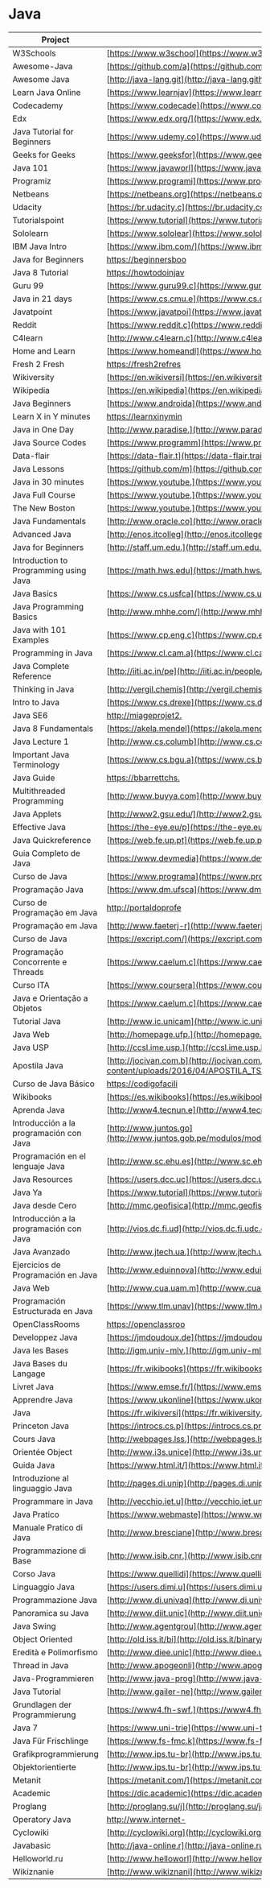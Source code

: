 # Java

| Project                                 | URL                                                                                                                           | Language |
|-----------------------------------------|--------------------------------------------------------------------------------------------------------------------------------------|----------|
| W3Schools                               | [https://www.w3school](https://www.w3schools.com/java/default.asp)                                                                   | EN       |
| Awesome-Java                            | [https://github.com/a](https://github.com/akullpp/awesome-java)                                                                      | EN       |
| Awesome Java                            | [http://java-lang.git](http://java-lang.github.io/awesome-java/)                                                                     | EN       |
| Learn Java Online                       | [https://www.learnjav](https://www.learnjavaonline.org/)                                                                             | EN       |
| Codecademy                              | [https://www.codecade](https://www.codecademy.com/learn/learn-java)                                                                  | EN       |
| Edx                                     | [https://www.edx.org/](https://www.edx.org/course/learn-to-program-in-java-1)                                                        | EN       |
| Java Tutorial for Beginners             | [https://www.udemy.co](https://www.udemy.com/java-tutorial/)                                                                         | EN       |
| Geeks for Geeks                         | [https://www.geeksfor](https://www.geeksforgeeks.org/java-how-to-start-learning-java/)                                               | EN       |
| Java 101                                | [https://www.javaworl](https://www.javaworld.com/article/2076075/learn-java/core-java-learn-java-from-the-ground-up.html)            | EN       |
| Programiz                               | [https://www.programi](https://www.programiz.com/java-programming)                                                                   | EN       |
| Netbeans                                | [https://netbeans.org](https://netbeans.org/kb/articles/learn-java.html)                                                             | EN       |
| Udacity                                 | [https://br.udacity.c](https://br.udacity.com/course/java-programming-basics--ud282)                                                 | PT       |
| Tutorialspoint                          | [https://www.tutorial](https://www.tutorialspoint.com/java/)                                                                         | EN       |
| Sololearn                               | [https://www.sololear](https://www.sololearn.com/Course/Java/)                                                                       | EN       |
| IBM Java Intro                          | [https://www.ibm.com/](https://www.ibm.com/developerworks/java/tutorials/j-introtojava1/index.html)                                  | EN       |
| Java for Beginners                      | [https://beginnersboo](https://beginnersbook.com/java-tutorial-for-beginners-with-examples/)                                         | EN       |
| Java 8 Tutorial                         | [https://howtodoinjav](https://howtodoinjava.com/java-8-tutorial/)                                                                   | EN       |
| Guru 99                                 | [https://www.guru99.c](https://www.guru99.com/java-tutorial.html)                                                                    | EN       |
| Java in 21 days                         | [https://www.cs.cmu.e](https://www.cs.cmu.edu/afs/cs.cmu.edu/user/gchen/www/download/java/LearnJava.pdf)                             | EN       |
| Javatpoint                              | [https://www.javatpoi](https://www.javatpoint.com/java-tutorial)                                                                     | EN       |
| Reddit                                  | [https://www.reddit.c](https://www.reddit.com/r/learnjava/)                                                                          | EN       |
| C4learn                                 | [http://www.c4learn.c](http://www.c4learn.com/javaprogramming/)                                                                      | EN       |
| Home and Learn                          | [https://www.homeandl](https://www.homeandlearn.co.uk/java/java.html)                                                                | EN       |
| Fresh 2 Fresh                           | [https://fresh2refres](https://fresh2refresh.com/java-tutorial/)                                                                     | EN       |
| Wikiversity                             | [https://en.wikiversi](https://en.wikiversity.org/wiki/Learning_Java)                                                                | EN       |
| Wikipedia                               | [https://en.wikipedia](https://en.wikipedia.org/wiki/Java_(programming_language))                                                    | EN       |
| Java Beginners                          | [https://www.androida](https://www.androidauthority.com/java-tutorial-beginners-2-582147/)                                           | EN       |
| Learn X in Y minutes                    | [https://learnxinymin](https://learnxinyminutes.com/docs/java/)                                                                      | EN       |
| Java in One Day                         | [http://www.paradise.](http://www.paradise.caltech.edu/cook/Workshop/Java/Overview.html)                                             | EN       |
| Java Source Codes                       | [https://www.programm](https://www.programmingsimplified.com/java-source-codes)                                                      | EN       |
| Data-flair                              | [https://data-flair.t](https://data-flair.training/blogs/java-tutorial/)                                                             | EN       |
| Java Lessons                            | [https://github.com/m](https://github.com/mafudge/LearnJava)                                                                         | EN       |
| Java in 30 minutes                      | [https://www.youtube.](https://www.youtube.com/watch?v=WPvGqX-TXP0)                                                                  | EN       |
| Java Full Course                        | [https://www.youtube.](https://www.youtube.com/watch?v=grEKMHGYyns)                                                                  | EN       |
| The New Boston                          | [https://www.youtube.](https://www.youtube.com/watch?v=Hl-zzrqQoSE&list=PLFE2CE09D83EE3E28)                                          | EN       |
| Java Fundamentals                       | [http://www.oracle.co](http://www.oracle.com/events/global/en/java-outreach/resources/java-a-beginners-guide-1720064.pdf)            | EN       |
| Advanced Java                           | [http://enos.itcolleg](http://enos.itcollege.ee/~jpoial/allalaadimised/reading/Advanced-java.pdf)                                    | EN       |
| Java for Beginners                      | [http://staff.um.edu.](http://staff.um.edu.mt/__data/assets/pdf_file/0010/57169/jn.pdf)                                              | EN       |
| Introduction to Programming using Java  | [https://math.hws.edu](https://math.hws.edu/eck/cs124/downloads/javanotes6-linked.pdf)                                               | EN       |
| Java Basics                             | [https://www.cs.usfca](https://www.cs.usfca.edu/~parrt/doc/java/JavaBasics-notes.pdf)                                                | EN       |
| Java Programming Basics                 | [http://www.mhhe.com/](http://www.mhhe.com/engcs/compsci/wu2/information/olc/pdf/powerpoint/ppt_ch2.pdf)                             | EN       |
| Java with 101 Examples                  | [https://www.cp.eng.c](https://www.cp.eng.chula.ac.th/books/wp-content/uploads/sites/5/2018/01/java101.pdf)                          | EN       |
| Programming in Java                     | [https://www.cl.cam.a](https://www.cl.cam.ac.uk/teaching/2006/ProgJava/java.pdf)                                                     | EN       |
| Java Complete Reference                 | [http://iiti.ac.in/pe](http://iiti.ac.in/people/~tanimad/JavaTheCompleteReference.pdf)                                               | EN       |
| Thinking in Java                        | [http://vergil.chemis](http://vergil.chemistry.gatech.edu/resources/programming/pdf/TIJ2.pdf)                                        | EN       |
| Intro to Java                           | [https://www.cs.drexe](https://www.cs.drexel.edu/~spiros/teaching/java.pdf)                                                          | EN       |
| Java SE6                                | [http://miageprojet2.](http://miageprojet2.unice.fr/@api/deki/files/1384/=D61748GC11_EP.pdf)                                         | EN       |
| Java 8 Fundamentals                     | [https://akela.mendel](https://akela.mendelu.cz/~xkedrout/Beginning%20Java%208%20Fundamentals.pdf)                                   | EN       |
| Java Lecture 1                          | [http://www.cs.columb](http://www.cs.columbia.edu/~boyaci/courses/w3101_spring_09/Java_Lecture_1.pdf)                                | EN       |
| Important Java Terminology              | [https://www.cs.bgu.a](https://www.cs.bgu.ac.il/~ipc151/wiki.files/Class_Java_2.pdf)                                                 | EN       |
| Java Guide                              | [https://bbarrettchs.](https://bbarrettchs.weebly.com/uploads/3/7/7/8/37782575/lvp_java_text.pdf)                                    | EN       |
| Multithreaded Programming               | [http://www.buyya.com](http://www.buyya.com/java/Chapter14.pdf)                                                                      | EN       |
| Java Applets                            | [http://www2.gsu.edu/](http://www2.gsu.edu/~matpxp/SwIG/talks/java_applets.pdf)                                                      | EN       |
| Effective Java                          | [https://the-eye.eu/p](https://the-eye.eu/public/Books/IT%20Various/Effective%20Java%2C%202nd%20Edition.pdf)                         | EN       |
| Java Quickreference                     | [https://web.fe.up.pt](https://web.fe.up.pt/~aaguiar/teaching/pc/Java-QuickReferenceGuide.pdf)                                       | EN       |
| Guia Completo de Java                   | [https://www.devmedia](https://www.devmedia.com.br/guia/linguagem-java/38169)                                                        | PT       |
| Curso de Java                           | [https://www.programa](https://www.programacaoprogressiva.net/2012/08/curso-de-java.html)                                            | PT       |
| Programação Java                        | [https://www.dm.ufsca](https://www.dm.ufscar.br/profs/waldeck/curso/java/)                                                           | PT       |
| Curso de Programação em Java            | [http://portaldoprofe](http://portaldoprofessor.mec.gov.br/storage/materiais/0000014210.pdf)                                         | PT       |
| Programação em Java                     | [http://www.faeterj-r](http://www.faeterj-rio.edu.br/downloads/bbv/0031.pdf)                                                         | PT       |
| Curso de Java                           | [https://excript.com/](https://excript.com/curso-de-java.html)                                                                       | PT       |
| Programação Concorrente e Threads       | [https://www.caelum.c](https://www.caelum.com.br/apostila-java-orientacao-objetos/apendice-programacao-concorrente-e-threads/)       | PT       |
| Curso ITA                               | [https://www.coursera](https://www.coursera.org/learn/orientacao-a-objetos-com-java)                                                 | PT       |
| Java e Orientação a Objetos             | [https://www.caelum.c](https://www.caelum.com.br/download/caelum-java-objetos-fj11.pdf)                                              | PT       |
| Tutorial Java                           | [http://www.ic.unicam](http://www.ic.unicamp.br/~cmrubira/JAVATUT14PDF.pdf)                                                          | PT       |
| Java Web                                | [http://homepage.ufp.](http://homepage.ufp.pt/lmbg/textos/java_intro.pdf)                                                            | PT       |
| Java USP                                | [http://ccsl.ime.usp.](http://ccsl.ime.usp.br/files/books/intro-java-cc.pdf)                                                         | PT       |
| Apostila Java                           | [http://jocivan.com.b](http://jocivan.com.br/portal/wp-content/uploads/2016/04/APOSTILA_TS_DESENVOLVIMENTO_DE_SISTEMAS_Java.pdf)     | PT       |
| Curso de Java Básico                    | [https://codigofacili](https://codigofacilito.com/cursos/JAVA)                                                                       | ES       |
| Wikibooks                               | [https://es.wikibooks](https://es.wikibooks.org/wiki/Programaci%C3%B3n_en_Java)                                                      | ES       |
| Aprenda Java                            | [http://www4.tecnun.e](http://www4.tecnun.es/asignaturas/Informat1/AyudaInf/aprendainf/Java/Java2.pdf)                               | ES       |
| Introducción a la programación con Java | [http://www.juntos.go](http://www.juntos.gob.pe/modulos/mod_legal/archivos/1NTR0DUCC10N%20%204%20L4%209R06R4M4C10N%20C0N%20J4V4.pdf) | ES       |
| Programación en el lenguaje Java        | [http://www.sc.ehu.es](http://www.sc.ehu.es/sbweb/fisica/cursoJava/Intro.htm)                                                        | ES       |
| Java Resources                          | [https://users.dcc.uc](https://users.dcc.uchile.cl/~lmateu/Java/)                                                                    | ES       |
| Java Ya                                 | [https://www.tutorial](https://www.tutorialesprogramacionya.com/javaya/ing)                                                          | ES       |
| Java desde Cero                         | [http://mmc.geofisica](http://mmc.geofisica.unam.mx/cursos/mcst-2007-II/Java/Java%20desde%20Cero.pdf)                                | ES       |
| Introducción a la programación con Java | [http://vios.dc.fi.ud](http://vios.dc.fi.udc.es/tp/ficheiros/java08.pdf)                                                             | ES       |
| Java Avanzado                           | [http://www.jtech.ua.](http://www.jtech.ua.es/j2ee/publico/lja-2012-13/wholesite.pdf)                                                | ES       |
| Ejercicios de Programación en Java      | [http://www.eduinnova](http://www.eduinnova.es/monografias2011/ene2011/java.pdf)                                                     | ES       |
| Java Web                                | [http://www.cua.uam.m](http://www.cua.uam.mx/pdfs/revistas_electronicas/libros-electronicos/2017/java/Java.pdf)                      | ES       |
| Programación Estructurada en Java       | [https://www.tlm.unav](https://www.tlm.unavarra.es/pluginfile.php/25152/mod_resource/content/0/apuntes_java.pdf)                     | ES       |
| OpenClassRooms                          | [https://openclassroo](https://openclassrooms.com/fr/courses/26832-apprenez-a-programmer-en-java)                                    | FR       |
| Developpez Java                         | [https://jmdoudoux.de](https://jmdoudoux.developpez.com/cours/developpons/java/)                                                     | FR       |
| Java les Bases                          | [http://igm.univ-mlv.](http://igm.univ-mlv.fr/~duris/JAVA/IR1/JavaLesBases.pdf)                                                      | FR       |
| Java Bases du Langage                   | [https://fr.wikibooks](https://fr.wikibooks.org/wiki/Programmation_Java/Bases_du_langage)                                            | FR       |
| Livret Java                             | [https://www.emse.fr/](https://www.emse.fr/~picard/cours/1A/java/livretJava.pdf)                                                     | FR       |
| Apprendre Java                          | [https://www.ukonline](https://www.ukonline.be/cours/java/apprendre-java)                                                            | FR       |
| Java                                    | [https://fr.wikiversi](https://fr.wikiversity.org/wiki/Java)                                                                         | FR       |
| Princeton Java                          | [https://introcs.cs.p](https://introcs.cs.princeton.edu/java/home/)                                                                  | EN       |
| Cours Java                              | [http://webpages.lss.](http://webpages.lss.supelec.fr/perso/hugues.mounier/Teaching/Java_files/JCours/polyBasesJavaHM.pdf)           | FR       |
| Orientée Object                         | [http://www.i3s.unice](http://www.i3s.unice.fr/~provilla/poo/resources/pdf/cours_01.pdf)                                             | FR       |
| Guida Java                              | [https://www.html.it/](https://www.html.it/guide/guida-java/)                                                                        | IT       |
| Introduzione al linguaggio Java         | [http://pages.di.unip](http://pages.di.unipi.it/milazzo/teaching/AA1314-ProgJava/slides/2-Intro-Java.pdf)                            | IT       |
| Programmare in Java                     | [http://vecchio.iet.u](http://vecchio.iet.unipi.it/programmazione-avanzata/files/2015/10/VolumeI.pdf)                                | IT       |
| Java Pratico                            | [https://www.webmaste](https://www.webmasterpoint.org/programmazione/java/java-pratico/)                                             | IT       |
| Manuale Pratico di Java                 | [http://www.bresciane](http://www.brescianet.com/appunti/riservata/ManualePraticoJava.pdf)                                           | IT       |
| Programmazione di Base                  | [http://www.isib.cnr.](http://www.isib.cnr.it/Paolo.Bison/didattica/corsojava/javabookA.pdf)                                         | IT       |
| Corso Java                              | [https://www.quellidi](https://www.quellidiinformatica.org/upload/49/0/CorsoJava.pdf)                                                | IT       |
| Linguaggio Java                         | [https://users.dimi.u](https://users.dimi.uniud.it/~demis.ballis/java-slides.pdf)                                                    | IT       |
| Programmazione Java                     | [http://www.di.univaq](http://www.di.univaq.it/romina.eramo/tlp/docs/13-Java.pdf)                                                    | IT       |
| Panoramica su Java                      | [http://www.diit.unic](http://www.diit.unict.it/users/alongheu/lingtlc/aa1011/lezione03_introjava.pdf)                               | IT       |
| Java Swing                              | [http://www.agentgrou](http://www.agentgroup.unimore.it/Zambonelli/didattica/reti/Java/JavaSwing.pdf)                                | IT       |
| Object Oriented                         | [http://old.iss.it/bi](http://old.iss.it/binary/fisr/cont/manualejava.1182947207.pdf)                                                | IT       |
| Eredità e Polimorfismo                  | [http://www.diee.unic](http://www.diee.unica.it/~armano/LPO1/pdf/lezione040428.pdf)                                                  | IT       |
| Thread in Java                          | [http://www.apogeonli](http://www.apogeonline.com/2006/libri/88-503-2397-2/ebook/pdf/2397_Cap18.pdf)                                 | IT       |
| Java-Programmieren                      | [http://www.java-prog](http://www.java-programmieren.com/)                                                                           | DE       |
| Java Tutorial                           | [http://www.gailer-ne](http://www.gailer-net.de/tutorials/java/java-toc.html)                                                        | DE       |
| Grundlagen der Programmierung           | [https://www4.fh-swf.](https://www4.fh-swf.de/media/java.pdf)                                                                        | DE       |
| Java 7                                  | [https://www.uni-trie](https://www.uni-trier.de/fileadmin/urt/doku/java/v70/Java7.pdf)                                               | DE       |
| Java Für Frischlinge                    | [https://www.fs-fmc.k](https://www.fs-fmc.kit.edu/sites/default/files/toolbox/Zusammenfassung_0.pdf)                                 | DE       |
| Grafikprogrammierung                    | [http://www.ips.tu-br](http://www.ips.tu-braunschweig.de/struckmann/prog12/grafik.pdf)                                               | DE       |
| Objektorientierte                       | [http://www.ips.tu-br](http://www.ips.tu-braunschweig.de/struckmann/prog12/objekt.pdf)                                               | DE       |
| Metanit                                 | [https://metanit.com/](https://metanit.com/java/tutorial/)                                                                           | RU       |
| Academic                                | [https://dic.academic](https://dic.academic.ru/dic.nsf/ruwiki/1219341)                                                               | RU       |
| Proglang                                | [http://proglang.su/j](http://proglang.su/javahttps://www.programiz.com/c-programming)                                               | RU       |
| Operatory Java                          | [http://www.internet-](http://www.internet-technologies.ru/articles/operatory-java.html)                                             | RU       |
| Cyclowiki                               | [http://cyclowiki.org](http://cyclowiki.org/wiki/Java)                                                                               | RU       |
| Javabasic                               | [http://java-online.r](http://java-online.ru/java-basic.xhtml)                                                                       | RU       |
| Helloworld.ru                           | [http://www.helloworl](http://www.helloworld.ru/texts/comp/lang/java/java/03.htm)                                                    | RU       |
| Wikiznanie                              | [http://www.wikiznani](http://www.wikiznanie.ru/wp/index.php/Java)                                                                   | RU       |
